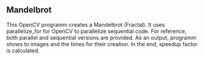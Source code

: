 ## Mandelbrot

This OpenCV programm creates a Mandelbrot (Fractal). It uses parallelize_for for OpenCV to parallelize sequential code. For reference, both parallel and sequential versions are provided. As an output, programm shows to images and the times for their creation. In the end, speedup factor is calculated.